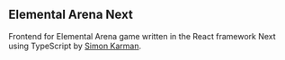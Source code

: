 Elemental Arena Next
--

Frontend for Elemental Arena game written in the React framework Next using TypeScript by [Simon Karman](https://www.simonkarman.nl).